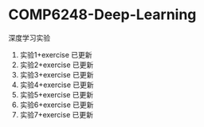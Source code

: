 # COMP6248-Deep-Learning
深度学习实验

1. 实验1+exercise 已更新
2. 实验2+exercise 已更新
3. 实验3+exercise 已更新
4. 实验4+exercise 已更新
5. 实验5+exercise 已更新
6. 实验6+exercise 已更新
7. 实验7+exercise 已更新
